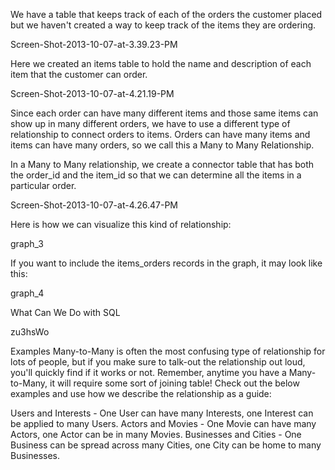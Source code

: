 We have a table that keeps track of each of the orders the customer placed but we haven't created a way to keep track of the items they are ordering.

Screen-Shot-2013-10-07-at-3.39.23-PM

Here we created an items table to hold the name and description of each item that the customer can order.

Screen-Shot-2013-10-07-at-4.21.19-PM

Since each order can have many different items and those same items can show up in many different orders, we have to use a different type of relationship to connect orders to items. Orders can have many items and items can have many orders, so we call this a Many to Many Relationship.

In a Many to Many relationship, we create a connector table that has both the order_id and the item_id so that we can determine all the items in a particular order.

Screen-Shot-2013-10-07-at-4.26.47-PM

Here is how we can visualize this kind of relationship:

graph_3

If you want to include the items_orders records in the graph, it may look like this:

graph_4

What Can We Do with SQL

zu3hsWo

Examples
Many-to-Many is often the most confusing type of relationship for lots of people, but if you make sure to talk-out the relationship out loud, you'll quickly find if it works or not. Remember, anytime you have a Many-to-Many, it will require some sort of joining table! Check out the below examples and use how we describe the relationship as a guide:

Users and Interests - One User can have many Interests, one Interest can be applied to many Users.
Actors and Movies - One Movie can have many Actors, one Actor can be in many Movies.
Businesses and Cities - One Business can be spread across many Cities, one City can be home to many Businesses.